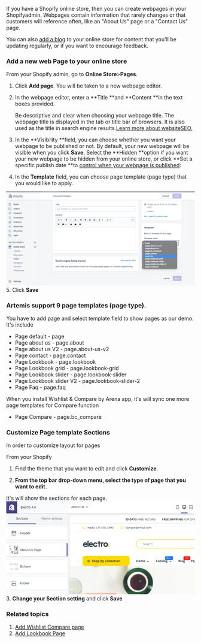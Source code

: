 If you have a Shopify online store, then you can create webpages in your Shopifyadmin. Webpages contain information that rarely changes or that customers will reference often, like an "About Us" page or a "Contact Us" page.

You can also [add a blog](https://help.shopify.com/en/manual/sell-online/online-store/blogs) to your online store for content that you'll be updating regularly, or if you want to encourage feedback.

### Add a new web Page to your online store

From your Shopify admin, go to **Online Store**&gt;**Pages**.

1. Click **Add page**. You will be taken to a new webpage editor.

2. In the webpage editor, enter a **Title **and **Content **in the text boxes provided.

   Be descriptive and clear when choosing your webpage title. The webpage title is displayed in the tab or title bar of browsers. It is also used as the title in search engine results.[Learn more about websiteSEO.](https://help.shopify.com/en/manual/promoting-marketing/seo)

3. In the **Visibility **field, you can choose whether you want your webpage to be published or not. By default, your new webpage will be visible when you click **Save**. Select the **Hidden **option if you want your new webpage to be hidden from your online store, or click **Set a specific publish date **to [control when your webpage is published](https://help.shopify.com/en/manual/productivity-tools/future-publishing):

4. In the **Template** field, you can choose page template \(page type\) that you would like to apply.

![](/assets/page-template.png)
5. Click **Save**

### Artemis support 9 page templates \(page type\).

You have to add page and select template field to show pages as our demo. 
It's include

* Page default - page
* Page about us - page.about
* Page about us V2 - page.about-us-v2
* Page contact - page.contact
* Page Lookbook - page.lookbook
* Page Lookbook grid - page.lookbook-grid
* Page Lookbook slider - page.lookbook-slider
* Page Lookbook slider V2 - page.lookbook-slider-2
* Page Faq - page.faq

When you install Wishlist & Compare by Arena app, it's will sync one more page templates for Compare function

* Page Compare - page.bc\_compare

### Customize Page template Sections

In order to customize layout for pages

From your Shopify

1. Find the theme that you want to edit and click **Customize**.

2. **From the top bar drop-down menu, select the type of page that you want to edit.**

It's will show the sections for each page.![](/assets/page.png)  
3. **Change your Section setting** and click **Save**

### Related topics

1. [Add Wishlist Compare page](/pages/wishlist.md)
2. [Add Lookbook Page](/pages/lookbook.md)



